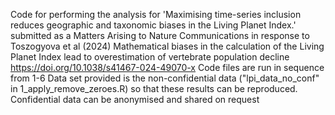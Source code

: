 Code for performing the analysis for 'Maximising time-series inclusion reduces geographic and taxonomic biases in the Living Planet Index.' submitted as a Matters Arising to Nature Communications in response to Toszogyova et al (2024) Mathematical biases in the calculation of the Living Planet Index lead to overestimation of vertebrate population decline https://doi.org/10.1038/s41467-024-49070-x
Code files are run in sequence from 1-6
Data set provided is the non-confidential data ("lpi_data_no_conf" in 1_apply_remove_zeroes.R) so that these results can be reproduced. Confidential data can be anonymised and shared on request
